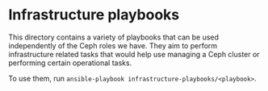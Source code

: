 Infrastructure playbooks
========================

This directory contains a variety of playbooks that can be used independently of the Ceph roles we have.
They aim to perform infrastructure related tasks that would help use managing a Ceph cluster or performing certain operational tasks.

To use them, run `ansible-playbook infrastructure-playbooks/<playbook>`.
